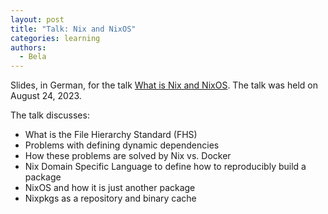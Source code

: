 ```yaml
---
layout: post
title: "Talk: Nix and NixOS"
categories: learning
authors:
  - Bela
---
```


Slides, in German, for the talk [What is Nix and NixOS](/talks/2023-08-24-nix/why-nix.pdf). The talk was held on August 24, 2023.

The talk discusses:
* What is the File Hierarchy Standard (FHS)
* Problems with defining dynamic dependencies 
* How these problems are solved by Nix vs. Docker
* Nix Domain Specific Language to define how to reproducibly build a package
* NixOS and how it is just another package
* Nixpkgs as a repository and binary cache
